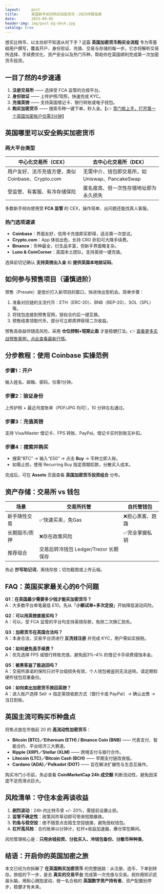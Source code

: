 ```yaml
---
layout:     post
title:      英国新手如何购买加密货币：2025终极指南
date:       2025-09-05
header-img: img/post-bg-desk.jpg
catalog: true
---
```


想买比特币、以太坊却不知道从何下手？这篇 **英国加密货币购买全流程** 专为零基础用户撰写，覆盖开户、身份验证、充值、交易与存储的每一步。它亦将解析交易所选择、手续费优化、资产安全以及热门币种，帮助你在英国顺利完成第一次加密货币投资。

## 一目了然的4步速通

1. **注册交易所** —— 选择受 FCA 监管的合规平台。  
2. **身份验证** —— 上传护照/驾照，快速完成 KYC。  
3. **充值英镑** —— 支持英国借记卡、银行转账或电子钱包。  
4. **购买加密货币** —— 搜索币种一键下单，秒入金。【👉 [零门槛上手，打开第一个英国加密账户仅需3分钟](https://okxdog.com/)】  

## 英国哪里可以安全购买加密货币

### 两大平台类型

| 中心化交易所（CEX） | 去中心化交易所（DEX） |
| --- | --- |
| 用户友好、法币充值方便，类似 Coinbase、Crypto.com | 无需中介、钱包即交易所，如 Uniswap、PancakeSwap |
| 受监管、有客服、有冷存储保险 | 匿名度高、但一次性存错地址即为永久损失 |

多数新手倾向使用受 **FCA 监管** 的 CEX，操作简单、出问题还能找真人客服。

### 热门选项速读

- **Coinbase**：界面友好，信用卡充值即买即得，适合第一次尝试。  
- **Crypto.com**：App 体验出色，长持 CRO 折扣可大降手续费。  
- **Binance**：币种最全，衍生品丰富，但新手界面略复杂。  
- **Luno & CoinCorner**：英国本土团队，支持英镑一键充值。  

选择前切记确认 **支持英镑出入金** 和 **提供英国本地验证码**。

## 如何参与预售项目（谨慎进阶）

预售（Presale）是低价打入新项目的窗口，快进快出型机会。简单步骤：  

1. 准备对应链的主流代币：ETH（ERC-20）、BNB（BEP-20）、SOL（SPL）等。  
2. 将钱包连接到预售官网，授权合约后一键互换。  
3. 预售结束领取代币，部分可立即质押获得二次收益。

预售高收益伴随高风险，采用 **仓位控制+短期止盈** 才是稳健打法。👉 [查看更多实战预售案例，点此查看最新行情](https://okxdog.com/)。

## 分步教程：使用 Coinbase 实操范例

### 步骤1：开户
输入姓名、邮箱、密码，仅需1分钟。

### 步骤2：验证身份
上传护照 + 最近月度账单（PDF/JPG 均可），10 分钟左右通过。

### 步骤3：充值英镑
支持 Visa/Master 借记卡、FPS 转账、PayPal。借记卡实时到账无补扣。

### 步骤4：搜索并购买
- 搜索“BTC” → 输入“£50” → 点击 **Buy** → 币种立即入账。  
- 如需止损，使用 Recurring Buy 指定周期扣款，分散买入成本。

完成后，可在 **Assets** 页面查看 **英国加密货币投资组合** 分布。

## 资产存储：交易所 vs 钱包

| 场景 | 交易所托管 | 自托管钱包 |
| --- | --- | --- |
| 新手随性交易 | ✅快速买卖，免Gas | ❌担心黑客、跑路 |
| 长期囤币/质押 | ❌存在政策风险 | ✅完全掌握私钥 |
| 推荐组合 | 交易后转冷钱包 Ledger/Trezor 长期保存 |

务必 **抄写助记词**，离线存放；切勿截图或上传云端。

## FAQ：英国买家最关心的6个问题

**Q1：在英国最少需要多少钱才能买加密货币？**  
A：大多数平台单笔最低 £10。先从「**小额试单+多次定投**」开始降低波动风险。

**Q2：可以用英镑直接买吗？**  
A：可以，受 FCA 监管的平台均支持英镑存款，免除二次换汇损失。

**Q3：加密货币在英国合法吗？**  
A：本身合法，交易平台须进行 **反洗钱注册** 并完成 KYC，用户需如实报税。

**Q4：如何避免高手续费？**  
A：优先选择 FPS 或银行转账充值，避免因3%–4% 的借记卡手续费侵蚀本金。

**Q5：被黑客盗了能追回吗？**  
A：交易所承诺的保险只对平台级损失有效，个人钱包被盗则无法逆转。请定期软硬件钱包双重备份。

**Q6：如何卖出加密货币换回英镑？**  
A：进入账户选择 Sell → 指定英镑收款方式（银行卡或 PayPal）→ 确认出售 → 当日到账。

## 英国主流可购买币种盘点

将焦点放在市值前 20 的 **高流动性加密货币**：

- **Bitcoin (BTC)／Ethereum (ETH) / Binance Coin (BNB)** —— 代表支付、智能合约、平台经济三大赛道。  
- **Ripple (XRP)／Stellar (XLM)** —— 跨境支付与银行合作。  
- **Litecoin (LTC)／Bitcoin Cash (BCH)** —— 早期支付链改良版。  
- **Cardano (ADA)／Polkadot (DOT)** —— 旨在解决扩展性与生态互操作。  

购买冷门小币前，务必查看 **CoinMarketCap 24h 成交额** 判断流动性，避免因深度不足而滑点巨大。

## 风险清单：守住本金再谈收益

1. **剧烈波动**：24h 内比特币曾 +/- 20%，需提前设置止损。  
2. **监管不确定性**：政策风吹草动即可带来短期暴跌。  
3. **钓鱼与假空投**：绝不随意点击陌生空投链接，避免授权钱包。  
4. **杠杆高风险**：合约账单以分钟计，杠杆≠收益加速器，爆仓常在瞬间。  

风险管理核心是：**只用余钱投资、分批买入、冷钱包备份、分散币种种类**。

## 结语：开启你的英国加密之旅

本文已经为你拆解了 **在英国购买加密货币** 的完整链路：从注册、选币、下单到转存。旅程的下一步，是去 **真实的交易平台** 完成第一次充值与交易。祝你用知识武装头脑，用耐心拥抱波动，做一名合格的 **英国数字资产持有者**。资产配置别停步，稳健才有未来。